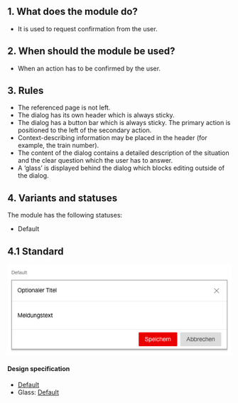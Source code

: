 ## 1. What does the module do?
* It is used to request confirmation from the user.


## 2. When should the module be used?
* When an action has to be confirmed by the user.


## 3. Rules
* The referenced page is not left.
* The dialog has its own header which is always sticky.
* The dialog has a button bar which is always sticky. The primary action is positioned to the left of the secondary action.
* Context-describing information may be placed in the header (for example, the train number).
* The content of the dialog contains a detailed description of the situation and the clear question which the user has to answer.
* A ‘glass’ is displayed behind the dialog which blocks editing outside of the dialog.


## 4. Variants and statuses
The module has the following statuses:
* Default

## 4.1 Standard
![Image of the dialog module](https://raw.githubusercontent.com/sbb-design-systems/design-system-webapp-documentation/master/documentation/modules/dialog/images/dialog_default.png 'class: image')

#### Design specification
* [Default](https://sbb.invisionapp.com/d/main#/console/17140415/355318666/inspect)
* Glass: [Default](https://sbb.invisionapp.com/d/main#/console/17140415/355318667/inspect)